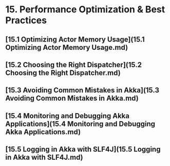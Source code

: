 # 15. Performance Optimization & Best Practices
## [15.1 Optimizing Actor Memory Usage](15.1 Optimizing Actor Memory Usage.md)
## [15.2 Choosing the Right Dispatcher](15.2 Choosing the Right Dispatcher.md)
## [15.3 Avoiding Common Mistakes in Akka](15.3 Avoiding Common Mistakes in Akka.md)
## [15.4 Monitoring and Debugging Akka Applications](15.4 Monitoring and Debugging Akka Applications.md)
## [15.5 Logging in Akka with SLF4J](15.5 Logging in Akka with SLF4J.md)
